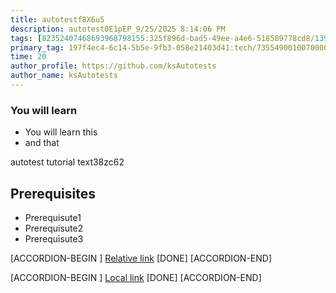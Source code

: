 ```yaml
---
title: autotestf8X6u5
description: autotest0E1pEP_9/25/2025 8:14:06 PM
tags: [82352407468693968798155:325f896d-bad5-49ee-a4e6-518589778cd8/139269250608756787992873,197f4ec4-6c14-5b5e-9fb3-058e21403d41:tech/73554900100700000996,c1a376dd-ebd0-4787-804e-a23fef23ba06:4625ac99-30b5-4df6-a6c5-f840dd406e80/1bf8f1d5-d54a-41e0-b203-d94deae18a3c]
primary_tag: 197f4ec4-6c14-5b5e-9fb3-058e21403d41:tech/73554900100700000996/67838200100800006287
time: 20
author_profile: https://github.com/ksAutotests
author_name: ksAutotests
---
```

### You will learn
- You will learn this
- and that

autotest tutorial text38zc62

## Prerequisites
- Prerequisute1
- Prerequisute2
- Prerequisute3

[ACCORDION-BEGIN [](step)]
[Relative link](autotest_tutoriall1n3f7)
[DONE]
[ACCORDION-END]

[ACCORDION-BEGIN [](step)]
[Local link](http://localhost/index.html)
[DONE]
[ACCORDION-END]

